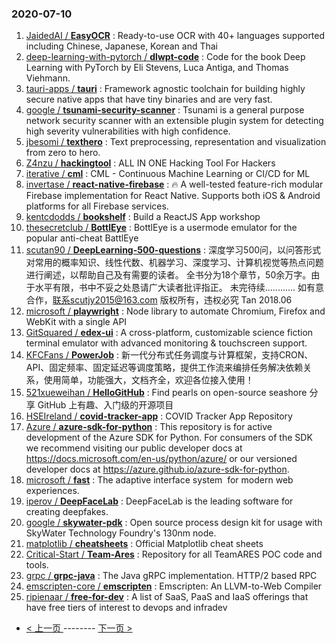 ### 2020-07-10 
1. [
        JaidedAI /
**EasyOCR**](https://github.com/JaidedAI/EasyOCR) : Ready-to-use OCR with 40+ languages supported including Chinese, Japanese, Korean and Thai
1. [
        deep-learning-with-pytorch /
**dlwpt-code**](https://github.com/deep-learning-with-pytorch/dlwpt-code) : Code for the book Deep Learning with PyTorch by Eli Stevens, Luca Antiga, and Thomas Viehmann.
1. [
        tauri-apps /
**tauri**](https://github.com/tauri-apps/tauri) : Framework agnostic toolchain for building highly secure native apps that have tiny binaries and are very fast.
1. [
        google /
**tsunami-security-scanner**](https://github.com/google/tsunami-security-scanner) : Tsunami is a general purpose network security scanner with an extensible plugin system for detecting high severity vulnerabilities with high confidence.
1. [
        jbesomi /
**texthero**](https://github.com/jbesomi/texthero) : Text preprocessing, representation and visualization from zero to hero.
1. [
        Z4nzu /
**hackingtool**](https://github.com/Z4nzu/hackingtool) : ALL IN ONE Hacking Tool For Hackers
1. [
        iterative /
**cml**](https://github.com/iterative/cml) : CML - Continuous Machine Learning or CI/CD for ML
1. [
        invertase /
**react-native-firebase**](https://github.com/invertase/react-native-firebase) : 🔥 A well-tested feature-rich modular Firebase implementation for React Native. Supports both iOS & Android platforms for all Firebase services.
1. [
        kentcdodds /
**bookshelf**](https://github.com/kentcdodds/bookshelf) : Build a ReactJS App workshop
1. [
        thesecretclub /
**BottlEye**](https://github.com/thesecretclub/BottlEye) : BottlEye is a usermode emulator for the popular anti-cheat BattlEye
1. [
        scutan90 /
**DeepLearning-500-questions**](https://github.com/scutan90/DeepLearning-500-questions) : 深度学习500问，以问答形式对常用的概率知识、线性代数、机器学习、深度学习、计算机视觉等热点问题进行阐述，以帮助自己及有需要的读者。 全书分为18个章节，50余万字。由于水平有限，书中不妥之处恳请广大读者批评指正。 未完待续............ 如有意合作，联系scutjy2015@163.com 版权所有，违权必究 Tan 2018.06
1. [
        microsoft /
**playwright**](https://github.com/microsoft/playwright) : Node library to automate Chromium, Firefox and WebKit with a single API
1. [
        GitSquared /
**edex-ui**](https://github.com/GitSquared/edex-ui) : A cross-platform, customizable science fiction terminal emulator with advanced monitoring & touchscreen support.
1. [
        KFCFans /
**PowerJob**](https://github.com/KFCFans/PowerJob) : 新一代分布式任务调度与计算框架，支持CRON、API、固定频率、固定延迟等调度策略，提供工作流来编排任务解决依赖关系，使用简单，功能强大，文档齐全，欢迎各位接入使用！
1. [
        521xueweihan /
**HelloGitHub**](https://github.com/521xueweihan/HelloGitHub) : Find pearls on open-source seashore 分享 GitHub 上有趣、入门级的开源项目
1. [
        HSEIreland /
**covid-tracker-app**](https://github.com/HSEIreland/covid-tracker-app) : COVID Tracker App Repository
1. [
        Azure /
**azure-sdk-for-python**](https://github.com/Azure/azure-sdk-for-python) : This repository is for active development of the Azure SDK for Python. For consumers of the SDK we recommend visiting our public developer docs at https://docs.microsoft.com/en-us/python/azure/ or our versioned developer docs at https://azure.github.io/azure-sdk-for-python.
1. [
        microsoft /
**fast**](https://github.com/microsoft/fast) : The adaptive interface system  for modern web experiences.
1. [
        iperov /
**DeepFaceLab**](https://github.com/iperov/DeepFaceLab) : DeepFaceLab is the leading software for creating deepfakes.
1. [
        google /
**skywater-pdk**](https://github.com/google/skywater-pdk) : Open source process design kit for usage with SkyWater Technology Foundry's 130nm node.
1. [
        matplotlib /
**cheatsheets**](https://github.com/matplotlib/cheatsheets) : Official Matplotlib cheat sheets
1. [
        Critical-Start /
**Team-Ares**](https://github.com/Critical-Start/Team-Ares) : Repository for all TeamARES POC code and tools.
1. [
        grpc /
**grpc-java**](https://github.com/grpc/grpc-java) : The Java gRPC implementation. HTTP/2 based RPC
1. [
        emscripten-core /
**emscripten**](https://github.com/emscripten-core/emscripten) : Emscripten: An LLVM-to-Web Compiler
1. [
        ripienaar /
**free-for-dev**](https://github.com/ripienaar/free-for-dev) : A list of SaaS, PaaS and IaaS offerings that have free tiers of interest to devops and infradev 

- [ < 上一页 ](https://github.com/able8/github-trending-daily-record/blob/master/2020-07-09.md) -------- [ 下一页 > ](https://github.com/able8/github-trending-daily-record/blob/master/2020-07-11.md)